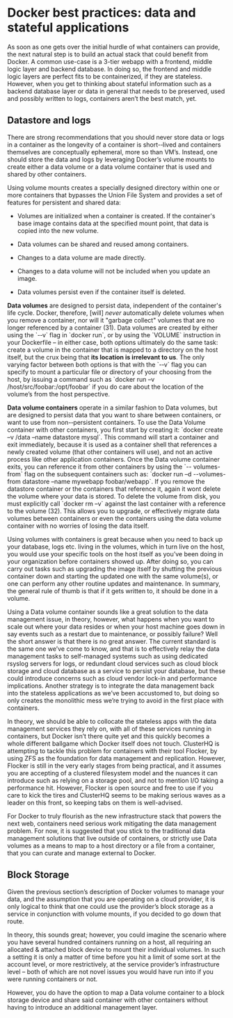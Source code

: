Docker best practices: data and stateful applications
=====================================================

As soon as one gets over the initial hurdle of what containers can
provide, the next natural step is to build an actual stack that could
benefit from Docker. A common use-case is a 3-tier webapp with a
frontend, middle logic layer and backend database. In doing so, the
frontend and middle logic layers are perfect fits to be containerized,
if they are stateless. However, when you get to thinking about
stateful information such as a backend database layer or data in
general that needs to be preserved, used and possibly written to logs,
containers aren’t the best match, yet.

Datastore and logs
------------------

There are strong recommendations that you should never store data or
logs in a container as the longevity of a container is short-­‐lived
and containers themselves are conceptually ephemeral, more so than
VM’s. Instead, one should store the data and logs by leveraging
Docker’s volume mounts to create either a data volume or a data volume
container that is used and shared by other containers.

Using volume mounts creates a specially designed directory within one
or more containers that bypasses the Union File System and provides a
set of features for persistent and shared data:

-   Volumes are initialized when a container is created. If the
    container's base image contains data at the specified mount point,
    that data is copied into the new volume.

-   Data volumes can be shared and reused among containers.

-   Changes to a data volume are made directly.

-   Changes to a data volume will not be included when you update an
    image.

-   Data volumes persist even if the container itself is deleted.

**Data volumes** are designed to persist data, independent of the
container's life cycle. Docker, therefore, [will] *never* automatically
delete volumes when you remove a container, nor will it "garbage
collect" volumes that are no longer referenced by a container (31). Data
volumes are created by either using the \`-­‐v\` flag in \`docker run\`,
or by using the \`VOLUME\` instruction in your Dockerfile – in either
case, both options ultimately do the same task: create a volume in the
container that is mapped to a directory on the host itself, but the crux
being that **its location is irrelevant to us**. The only varying factor
between both options is that with the \`-­‐v\` flag you can specify to
mount a particular file or directory of your choosing from the host, by
issuing a command such as \`docker run –v /host/src/foobar:/opt/foobar\`
if you do care about the location of the volume’s from the host
perspective.

**Data volume containers** operate in a similar fashion to Data volumes,
but are designed to persist data that you want to share between
containers, or want to use from non-­‐persistent containers. To use the
Data Volume container with other containers, you first start by creating
it: \`docker create –v /data –name datastore mysql\`. This command will
start a container and exit immediately, because it is used as a
container shell that references a newly created volume (that other
containers will use), and not an active process like other application
containers. Once the Data volume container exits, you can reference it
from other containers by using the \`-- volumes-from\` flag on the
subsequent containers such as: \`docker run –d --volumes- from datastore
–name mywebapp foobar/webapp\`. If you remove the datastore container or
the containers that reference it, again it wont delete the volume where
your data is stored. To delete the volume from disk, you must explicitly
call \`docker rm –v\` against the last container with a reference to the
volume (32). This allows you to upgrade, or effectively migrate data volumes
between containers or even the containers using the data volume
container with no worries of losing the data itself.

Using volumes with containers is great because when you need to back up
your database, logs etc. living in the volumes, which in turn live on
the host, you would use your specific tools on the host itself as you’ve
been doing in your organization before containers showed up. After doing
so, you can carry out tasks such as upgrading the image itself by
shutting the previous container down and starting the updated one with
the same volume(s), or one can perform any other routine updates and
maintenance. In summary, the general rule of thumb is that if it gets
written to, it should be done in a volume.

Using a Data volume container sounds like a great solution to the data
management issue, in theory, however, what happens when you want to
scale out where your data resides or when your host machine goes down
in say events such as a restart due to maintenance, or possibly
failure? Well the short answer is that there is no great answer. The
current standard is the same one we’ve come to know, and that is to
effectively relay the data management tasks to self-managed systems
such as using dedicated rsyslog servers for logs, or redundant cloud
services such as cloud block storage and cloud database as a service
to persist your database, but these could introduce concerns such as
cloud vendor lock-in and performance implications. Another strategy
is to integrate the data management back into the stateless
applications as we’ve been accustomed to, but doing so only creates
the monolithic mess we’re trying to avoid in the first place with
containers.

In theory, we should be able to collocate the stateless apps with the
data management services they rely on, with all of these services
running in containers, but Docker isn’t there quite yet and this
quickly becomes a whole different ballgame which Docker itself does
not touch. ClusterHQ is attempting to tackle this problem for
containers with their tool Flocker, by using ZFS as the foundation for
data management and replication. However, Flocker is still in the very
early stages from being practical, and it assumes you are accepting of
a clustered filesystem model and the nuances it can introduce such as
relying on a storage pool, and not to mention I/O taking a performance
hit. However, Flocker is open source and free to use if you care to
kick the tires and ClusterHQ seems to be making serious waves as a
leader on this front, so keeping tabs on them is well-advised.

For Docker to truly flourish as the new infrastructure stack that
powers the next web, containers need serious work mitigating the data
management problem. For now, it is suggested that you stick to the
traditional data management solutions that live outside of containers,
or strictly use Data volumes as a means to map to a host directory or
a file from a container, that you can curate and manage external to
Docker.

Block Storage
-------------

Given the previous section’s description of Docker volumes to manage
your data, and the assumption that you are operating on a cloud
provider, it is only logical to think that one could use the
provider’s block storage as a service in conjunction with volume
mounts, if you decided to go down that route.

In theory, this sounds great; however, you could imagine the scenario
where you have several hundred containers running on a host, all
requiring an allocated & attached block device to mount their
individual volumes. In such a setting it is only a matter of time
before you hit a limit of some sort at the account level, or more
restrictively, at the service provider’s infrastructure level – both
of which are not novel issues you would have run into if you were
running containers or not.

However, you do have the option to map a Data volume container to a
block storage device and share said container with other containers without having
to introduce an additional management layer.
